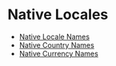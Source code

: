 # Native Locales

<tldr>

- [Native Locale Names](usage-native-locale-names.md)
- [Native Country Names](usage-native-country-names.md)
- [Native Currency Names](usage-native-currency-names.md)

</tldr>
